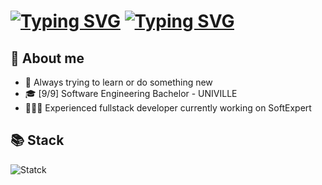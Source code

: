# [![Typing SVG](https://readme-typing-svg.demolab.com/?lines=Oi,+eu+sou+o+Dheovani!+✌️;Hi,+i'm+Dheovani!+✌️&color=FFFFFF&repeat=true)](https://git.io/typing-svg#gh-dark-mode-only) [![Typing SVG](https://readme-typing-svg.demolab.com/?lines=Oi,+eu+sou+o+Dheovani!+✌️;Hi+i'm+Dheovani!+✌️&color=000000&repeat=true)](https://git.io/typing-svg#gh-light-mode-only)

## 👊 About me
- 🧠 Always trying to learn or do something new
- 🎓 [9/9] Software Engineering Bachelor - UNIVILLE
- 👨🏻‍💻 Experienced fullstack developer currently working on SoftExpert

## 📚 Stack
![Statck](https://skillicons.dev/icons?i=c,cpp,cs,java,spring,ts,react,python,linux,docker,git)
